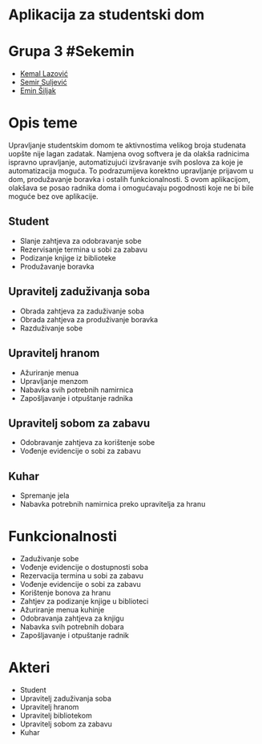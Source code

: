 <h1>Aplikacija za studentski dom</h1>
<h1>Grupa 3 #Sekemin</h1>
<ul style="list-style-type:disc;">
    <li> <a href="https://github.com/klazovic1">Kemal Lazović</a></li>
    <li> <a href="https://github.com/ssuljevic">Semir Suljević</a></li>
    <li><a href = "https://github.com/esiljak1">Emin Šiljak</a></li>
</ul>


<h1>Opis teme</h1>

<p>Upravljanje studentskim domom te aktivnostima velikog broja studenata uopšte nije lagan zadatak. 
   Namjena ovog softvera je da olakša radnicima ispravno upravljanje, automatizujući izvšravanje
   svih poslova za koje je automatizacija moguća. To podrazumijeva korektno upravljanje prijavom
   u dom, produžavanje boravka i ostalih funkcionalnosti. S ovom aplikacijom, olakšava se posao
   radnika doma i omogućavaju pogodnosti koje ne bi bile moguće bez ove aplikacije.
</p>
 
 <h2>Student</h2>
 
 <ul>
    <li>Slanje zahtjeva za odobravanje sobe</li>
    <li>Rezervisanje termina u sobi za zabavu</li>
    <li>Podizanje knjige iz biblioteke</li>
    <li>Produžavanje boravka</li>
 </ul>
 
 <h2>Upravitelj zaduživanja soba</h2>
 
 <ul>
    <li>Obrada zahtjeva za zaduživanje soba</li>
    <li>Obrada zahtjeva za produživanje boravka</li>
    <li>Razduživanje sobe</li>
</ul>
  
  <h2>Upravitelj hranom</h2>
  <ul>
    <li>Ažuriranje menua</li>
    <li>Upravljanje menzom</li>
    <li>Nabavka svih potrebnih namirnica</li>
    <li>Zapošljavanje i otpuštanje radnika</li>
</ul>
  
  <h2>Upravitelj sobom za zabavu</h2>
  <ul>
    <li>Odobravanje zahtjeva za korištenje sobe</li>
    <li>Vođenje evidencije o sobi za zabavu</li>
  </ul>
  
  <h2>Kuhar</h2>
  <ul>
    <li>Spremanje jela</li>
    <li>Nabavka potrebnih namirnica preko upravitelja za hranu</li>
  </ul>
  
<h1>Funkcionalnosti</h1>

<ul style="list-style-type:disc;">  
  
<li>Zaduživanje sobe</li>
    <li>Vođenje evidencije o dostupnosti soba</li>
    <li>Rezervacija termina u sobi za zabavu</li>
    <li>Vođenje evidencije o sobi za zabavu</li>
    <li>Korištenje bonova za hranu</li>
    <li>Zahtjev za podizanje knjige u biblioteci</li>
    <li>Ažuriranje menua kuhinje</li>
    <li>Odobravanja zahtjeva za knjigu</li>
    <li>Nabavka svih potrebnih dobara</li>
    <li>Zapošljavanje i otpuštanje radnik </li>
</ul>
    

  
  
<h1>Akteri</h1>
 
 
  <ul style="list-style-type:disc;">
    <li>Student</li>
    <li>Upravitelj zaduživanja soba</li>
    <li>Upravitelj hranom</li>
    <li>Upravitelj bibliotekom</li>
    <li>Upravitelj sobom za zabavu</li>
    <li>Kuhar</li>
  </ul>
  
  
  
  
